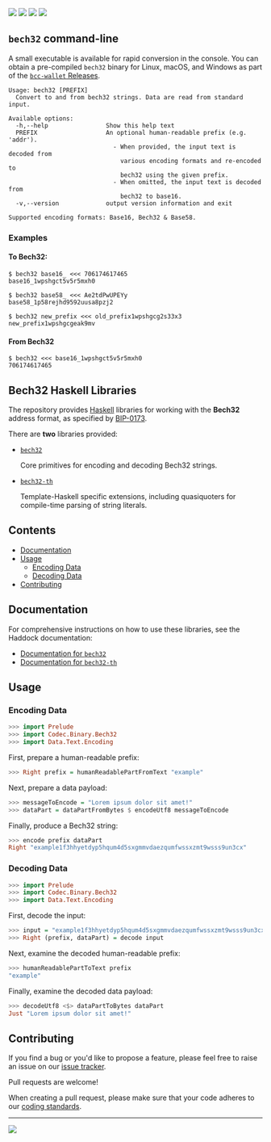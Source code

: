 <a href="https://hackage.haskell.org/package/bech32"><img src="https://img.shields.io/hackage/v/bech32?style=for-the-badge" /></a>
<a href="https://github.com/The-Blockchain-Company/bech32/releases"><img src="https://img.shields.io/github/release/The-Blockchain-Company/bech32.svg?style=for-the-badge" /></a>
<a href='https://github.com/The-Blockchain-Company/bech32/actions?query=workflow%3A"Continuous Integration"'><img src="https://img.shields.io/github/workflow/status/The-Blockchain-Company/bech32/Continuous Integration?style=for-the-badge" /></a>
<a href="https://The-Blockchain-Company.github.io/bech32/coverage/hpc_index.html"><img src="https://The-Blockchain-Company.github.io/bech32/coverage/badge.svg" /></a>

## `bech32` command-line

A small executable is available for rapid conversion in the console. You can obtain a pre-compiled `bech32` binary for Linux, macOS, and Windows as part of the [`bcc-wallet` Releases](https://github.com/The-Blockchain-Company/bcc-wallet/releases).

```console
Usage: bech32 [PREFIX]
  Convert to and from bech32 strings. Data are read from standard input.

Available options:
  -h,--help                Show this help text
  PREFIX                   An optional human-readable prefix (e.g. 'addr').
                             - When provided, the input text is decoded from
                               various encoding formats and re-encoded to
                               bech32 using the given prefix.
                             - When omitted, the input text is decoded from
                               bech32 to base16.
  -v,--version             output version information and exit

Supported encoding formats: Base16, Bech32 & Base58.
```

### Examples

#### To Bech32:

```console
$ bech32 base16_ <<< 706174617465
base16_1wpshgct5v5r5mxh0

$ bech32 base58_ <<< Ae2tdPwUPEYy
base58_1p58rejhd9592uusa8pzj2

$ bech32 new_prefix <<< old_prefix1wpshgcg2s33x3
new_prefix1wpshgcgeak9mv
```

#### From Bech32

```console
$ bech32 <<< base16_1wpshgct5v5r5mxh0
706174617465
```

## Bech32 Haskell Libraries

The repository provides [Haskell](https://www.haskell.org/) libraries for
working with the **Bech32** address format, as specified by
[BIP-0173](https://github.com/bitcoin/bips/blob/master/bip-0173.mediawiki).

There are **two** libraries provided:

* [`bech32`](http://hackage.haskell.org/package/bech32)

    Core primitives for encoding and decoding Bech32 strings.

* [`bech32-th`](http://hackage.haskell.org/package/bech32-th)

    Template-Haskell specific extensions, including quasiquoters
    for compile-time parsing of string literals.

## Contents

   * [Documentation](#documentation)
   * [Usage](#usage)
      * [Encoding Data](#encoding-data)
      * [Decoding Data](#decoding-data)
   * [Contributing](#contributing)

## Documentation

For comprehensive instructions on how to use these libraries, see the Haddock documentation:

* [Documentation for `bech32`](https://hackage.haskell.org/package/bech32/docs/Codec-Binary-Bech32.html)
* [Documentation for `bech32-th`](https://hackage.haskell.org/package/bech32-th/docs/Codec-Binary-Bech32-TH.html)

## Usage

### Encoding Data

```hs
>>> import Prelude
>>> import Codec.Binary.Bech32
>>> import Data.Text.Encoding
```

First, prepare a human-readable prefix:
```hs
>>> Right prefix = humanReadablePartFromText "example"
```

Next, prepare a data payload:
```hs
>>> messageToEncode = "Lorem ipsum dolor sit amet!"
>>> dataPart = dataPartFromBytes $ encodeUtf8 messageToEncode
```

Finally, produce a Bech32 string:
```hs
>>> encode prefix dataPart
Right "example1f3hhyetdyp5hqum4d5sxgmmvdaezqumfwssxzmt9wsss9un3cx"
```

### Decoding Data

```hs
>>> import Prelude
>>> import Codec.Binary.Bech32
>>> import Data.Text.Encoding
```

First, decode the input:

```hs
>>> input = "example1f3hhyetdyp5hqum4d5sxgmmvdaezqumfwssxzmt9wsss9un3cx"
>>> Right (prefix, dataPart) = decode input
```

Next, examine the decoded human-readable prefix:

```hs
>>> humanReadablePartToText prefix
"example"
```

Finally, examine the decoded data payload:

```hs
>>> decodeUtf8 <$> dataPartToBytes dataPart
Just "Lorem ipsum dolor sit amet!"
```

## Contributing

If you find a bug or you'd like to propose a feature, please feel free to raise
an issue on our [issue tracker](https://github.com/The-Blockchain-Company/bech32/issues).

Pull requests are welcome!

When creating a pull request, please make sure that your code adheres to our
[coding standards](https://github.com/The-Blockchain-Company/bcc-wallet/wiki/Coding-Standards).

<hr />

<a href="https://github.com/The-Blockchain-Company/bech32/blob/master/bech32/LICENSE"><img src="https://img.shields.io/github/license/The-Blockchain-Company/bech32/bech32.svg?style=for-the-badge" /></a>
